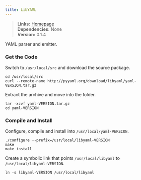 ```yaml
---
title: LibYAML
---
```



> **Links:** [Homepage](http://pyyaml.org/wiki/LibYAML)  
> **Dependencies:** None  
> **Version:** <span id="version">0.1.4</span>


YAML parser and emitter.


### Get the Code

Switch to `/usr/local/src` and download the source package.

	cd /usr/local/src
	curl --remote-name http://pyyaml.org/download/libyaml/yaml-VERSION.tar.gz

Extract the archive and move into the folder.

	tar -xzvf yaml-VERSION.tar.gz
	cd yaml-VERSION


### Compile and Install

Configure, compile and install into `/usr/local/yaml-VERSION`.

	./configure --prefix=/usr/local/libyaml-VERSION
	make
	make install

Create a symbolic link that points `/usr/local/libyaml` to `/usr/local/libyaml-VERSION`.

	ln -s libyaml-VERSION /usr/local/libyaml
